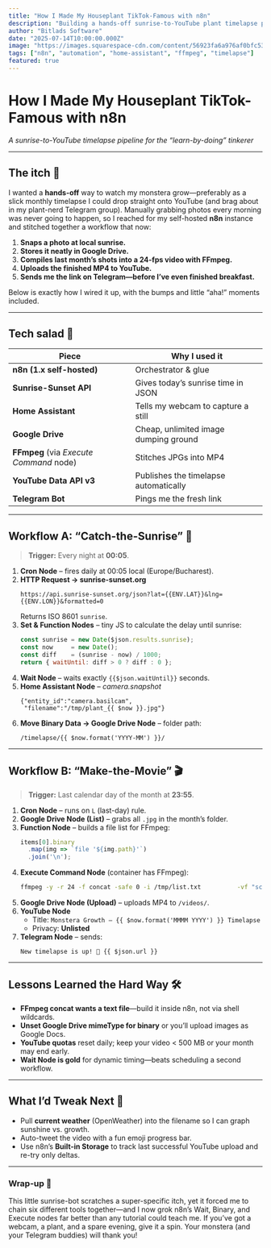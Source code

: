 ```yaml
---
title: "How I Made My Houseplant TikTok-Famous with n8n"
description: "Building a hands‑off sunrise-to-YouTube plant timelapse pipeline with n8n, Home Assistant, FFmpeg, and more."
author: "Bitlads Software"
date: "2025-07-14T10:00:00.000Z"
image: "https://images.squarespace-cdn.com/content/56923fa6a976af0bfc533475/1649177327026-ZSA6Q1UGI3MIVLXV7VAT/IMG_7938.jpg?content-type=image%2Fjpeg"
tags: ["n8n", "automation", "home-assistant", "ffmpeg", "timelapse"]
featured: true
---
```


# How I Made My Houseplant TikTok-Famous with n8n  
*A sunrise-to-YouTube timelapse pipeline for the “learn-by-doing” tinkerer*

---

## The itch 🤔  
I wanted a **hands-off** way to watch my monstera grow—preferably as a slick monthly timelapse I could drop straight onto YouTube (and brag about in my plant-nerd Telegram group). Manually grabbing photos every morning was never going to happen, so I reached for my self-hosted **n8n** instance and stitched together a workflow that now:

1. **Snaps a photo at local sunrise.**  
2. **Stores it neatly in Google Drive.**  
3. **Compiles last month’s shots into a 24-fps video with FFmpeg.**  
4. **Uploads the finished MP4 to YouTube.**  
5. **Sends me the link on Telegram—before I’ve even finished breakfast.**

Below is exactly how I wired it up, with the bumps and little “aha!” moments included.

---

## Tech salad 🥗  

| Piece | Why I used it |
|-------|---------------|
| **n8n (1.x self-hosted)** | Orchestrator & glue |
| **Sunrise-Sunset API** | Gives today’s sunrise time in JSON |
| **Home Assistant** | Tells my webcam to capture a still |
| **Google Drive** | Cheap, unlimited image dumping ground |
| **FFmpeg** (via *Execute Command* node) | Stitches JPGs into MP4 |
| **YouTube Data API v3** | Publishes the timelapse automatically |
| **Telegram Bot** | Pings me the fresh link |

---

## Workflow A: “Catch-the-Sunrise” 📸  

> **Trigger:** Every night at **00:05**.

1. **Cron Node** – fires daily at 00:05 local (Europe/Bucharest).  
2. **HTTP Request → sunrise-sunset.org**  
   ```
   https://api.sunrise-sunset.org/json?lat={{ENV.LAT}}&lng={{ENV.LON}}&formatted=0
   ```  
   Returns ISO 8601 `sunrise`.
3. **Set & Function Nodes** – tiny JS to calculate the delay until sunrise:
   ```js
   const sunrise = new Date($json.results.sunrise);
   const now     = new Date();
   const diff    = (sunrise - now) / 1000;
   return { waitUntil: diff > 0 ? diff : 0 };
   ```
4. **Wait Node** – waits exactly `{{$json.waitUntil}}` seconds.  
5. **Home Assistant Node** – *camera.snapshot*  
   ```
   {"entity_id":"camera.basilcam",
    "filename":"/tmp/plant_{{ $now }}.jpg"}
   ```
6. **Move Binary Data → Google Drive Node** – folder path:  
   ```
   /timelapse/{{ $now.format('YYYY-MM') }}/
   ```

---

## Workflow B: “Make-the-Movie” 🎬  

> **Trigger:** Last calendar day of the month at **23:55**.

1. **Cron Node** – runs on `L` (last-day) rule.  
2. **Google Drive Node (List)** – grabs all `.jpg` in the month’s folder.  
3. **Function Node** – builds a file list for FFmpeg:
   ```js
   items[0].binary
     .map(img => `file '${img.path}'`)
     .join('\n');
   ```
4. **Execute Command Node** (container has FFmpeg):
   ```bash
   ffmpeg -y -r 24 -f concat -safe 0 -i /tmp/list.txt          -vf "scale=1080:-2"          -vcodec libx264 /tmp/plant_{{ $now.format('YYYY-MM') }}.mp4
   ```
5. **Google Drive Node (Upload)** – uploads MP4 to `/videos/`.  
6. **YouTube Node**  
   * Title: `Monstera Growth – {{ $now.format('MMMM YYYY') }} Timelapse`  
   * Privacy: **Unlisted**  
7. **Telegram Node** – sends:  
   ```
   New timelapse is up! 🌱 {{ $json.url }}
   ```

---

## Lessons Learned the Hard Way 🛠️  

* **FFmpeg concat wants a text file**—build it inside n8n, not via shell wildcards.  
* **Unset Google Drive mimeType for binary** or you’ll upload images as Google Docs.  
* **YouTube quotas** reset daily; keep your video < 500 MB or your month may end early.  
* **Wait Node is gold** for dynamic timing—beats scheduling a second workflow.  

---

## What I’d Tweak Next 🌟  

* Pull **current weather** (OpenWeather) into the filename so I can graph sunshine vs. growth.  
* Auto-tweet the video with a fun emoji progress bar.  
* Use n8n’s **Built-in Storage** to track last successful YouTube upload and re-try only deltas.  

---

### Wrap-up 🌱  
This little sunrise-bot scratches a super-specific itch, yet it forced me to chain six different tools together—and I now grok n8n’s Wait, Binary, and Execute nodes far better than any tutorial could teach me. If you’ve got a webcam, a plant, and a spare evening, give it a spin. Your monstera (and your Telegram buddies) will thank you!
